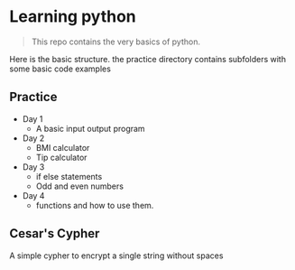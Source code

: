 # Learning python
> This repo contains the very basics of python.

Here is the basic structure. the practice directory contains subfolders with some basic code examples
## Practice 
  - Day 1
     - A basic input output program
  - Day 2
    - BMI calculator
    - Tip calculator
  - Day 3
    - if else statements
    - Odd and even numbers
  - Day 4
    - functions and how to use them. 
  
  ## Cesar's Cypher
 A simple cypher to encrypt a single string without spaces

